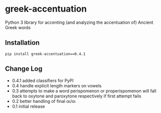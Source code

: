 # greek-accentuation

Python 3 library for accenting (and analyzing the accentuation of) Ancient Greek words

## Installation

    pip install greek-accentuation==0.4.1

## Change Log

* 0.4.1 added classifiers for PyPI
* 0.4 handle explicit length markers on vowels
* 0.3 attempts to make a word perispomenon or properispomenon will fall back to oxytone and paroxytone respectively if first attempt fails
* 0.2 better handling of final αι/οι
* 0.1 initial release
